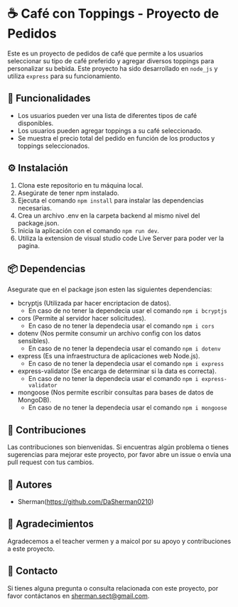 # ☕ Café con Toppings - Proyecto de Pedidos

Este es un proyecto de pedidos de café que permite a los usuarios seleccionar su tipo de café preferido y agregar diversos toppings para personalizar su bebida. Este proyecto ha sido desarrollado en `node_js` y utiliza `express` para su funcionamiento.

## 🚀 Funcionalidades

- Los usuarios pueden ver una lista de diferentes tipos de café disponibles.
- Los usuarios pueden agregar toppings a su café seleccionado.
- Se muestra el precio total del pedido en función de los productos y toppings seleccionados.

## ⚙️ Instalación

1. Clona este repositorio en tu máquina local.
2. Asegúrate de tener npm instalado.
3. Ejecuta el comando `npm install` para instalar las dependencias necesarias.
4. Crea un archivo .env en la carpeta backend al mismo nivel del package.json.
5. Inicia la aplicación con el comando `npm run dev`.
6. Utiliza la extension de visual studio code Live Server para poder ver la pagina.

## 📦 Dependencias

Asegurate que en el package json esten las siguientes dependencias:

- bcryptjs (Utilizada par hacer encriptacion de datos).
  * En caso de no tener la dependecia usar el comando `npm i bcryptjs` 
- cors (Permite al servidor hacer solicitudes).
  * En caso de no tener la dependecia usar el comando `npm i cors`
- dotenv (Nos permite consumir un archivo config con los datos sensibles).
  * En caso de no tener la dependecia usar el comando `npm i dotenv`
- express (Es una infraestructura de aplicaciones web Node.js).
  * En caso de no tener la dependecia usar el comando `npm i express`
- express-validator (Se encarga de determinar si la data es correcta).
  * En caso de no tener la dependecia usar el comando `npm i express-validator`
- mongoose (Nos permite escribir consultas para bases de datos de MongoDB).
  * En caso de no tener la dependecia usar el comando `npm i mongoose`

## 🤝 Contribuciones

Las contribuciones son bienvenidas. Si encuentras algún problema o tienes sugerencias para mejorar este proyecto, por favor abre un issue o envía una pull request con tus cambios.

## 👥 Autores

- Sherman(https://github.com/DaSherman0210)

## 🙏 Agradecimientos

Agradecemos a el teacher vermen y a maicol por su apoyo y contribuciones a este proyecto.

## 📧 Contacto

Si tienes alguna pregunta o consulta relacionada con este proyecto, por favor contáctanos en sherman.sect@gmail.com.
